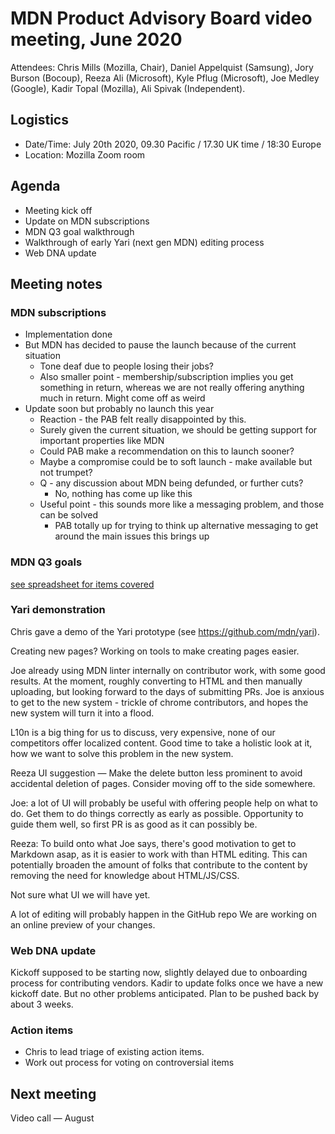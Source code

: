 # MDN Product Advisory Board video meeting, June 2020

Attendees: Chris Mills (Mozilla, Chair), Daniel Appelquist (Samsung), Jory Burson (Bocoup), Reeza Ali (Microsoft), Kyle Pflug (Microsoft), Joe Medley (Google), Kadir Topal (Mozilla), Ali Spivak (Independent).

## Logistics
* Date/Time: July 20th 2020, 09.30 Pacific / 17.30 UK time / 18:30 Europe
* Location: Mozilla Zoom room 

## Agenda

* Meeting kick off
* Update on MDN subscriptions
* MDN Q3 goal walkthrough
* Walkthrough of early Yari (next gen MDN) editing process
* Web DNA update


## Meeting notes

### MDN subscriptions

* Implementation done
* But MDN has decided to pause the launch because of the current situation
  * Tone deaf due to people losing their jobs?
  * Also smaller point - membership/subscription implies you get something in return, whereas we are not really offering anything much in return. Might come off as weird
* Update soon but probably no launch this year
  * Reaction - the PAB felt really disappointed by this.
  * Surely given the current situation, we should be getting support for important properties like MDN
  * Could PAB make a recommendation on this to launch sooner?
  * Maybe a compromise could be to soft launch - make available but not trumpet?
  * Q - any discussion about MDN being defunded, or further cuts?
    * No, nothing has come up like this
  * Useful point - this sounds more like a messaging problem, and those can be solved
    * PAB totally up for trying to think up alternative messaging to get around the main issues this brings up

### MDN Q3 goals

[see spreadsheet for items covered](https://docs.google.com/spreadsheets/d/15RWGS1Mq6mUEToHAviLfMa0qpm0o7W9oleC7XufyDc0/edit#gid=1981586940)

### Yari demonstration

Chris gave a demo of the Yari prototype (see https://github.com/mdn/yari).
 
Creating new pages? Working on tools to make creating pages easier.

Joe already using MDN linter internally on contributor work, with some good results.
At the moment, roughly converting to HTML and then manually uploading, but looking forward to the days of submitting PRs. Joe is anxious to get to the new system - trickle of chrome contributors, and hopes the new system will turn it into a flood.

L10n is a big thing for us to discuss, very expensive, none of our competitors offer localized content. Good time to take a holistic look at it, how we want to solve this problem in the new system.

Reeza UI suggestion — Make the delete button less prominent to avoid accidental deletion of pages. Consider moving off to the side somewhere.

Joe: a lot of UI will probably be useful with offering people help on what to do. Get them to do things correctly as early as possible. Opportunity to guide them well, so first PR is as good as it can possibly be.

Reeza: To build onto what Joe says, there's good motivation to get to Markdown asap, as it is easier to work with than HTML editing. This can potentially broaden the amount of folks that contribute to the content by removing the need for knowledge about HTML/JS/CSS.

Not sure what UI we will have yet.

A lot of editing will probably happen in the GitHub repo
We are working on an online preview of your changes.


### Web DNA update

Kickoff supposed to be starting now, slightly delayed due to onboarding process for contributing vendors. Kadir to update folks once we have a new kickoff date. But no other problems anticipated. Plan to be pushed back by about 3 weeks.

### Action items

* Chris to lead triage of existing action items.
* Work out process for voting on controversial items


## Next meeting

Video call — August 
